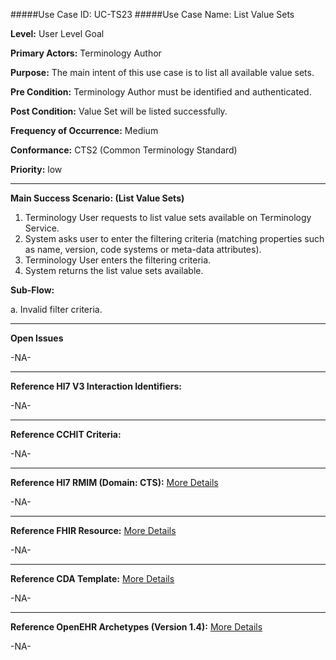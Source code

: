 #####Use Case ID: UC-TS23
#####Use Case Name: List Value Sets

**Level:**                     User Level Goal

**Primary Actors:**            Terminology Author  

**Purpose:**                   The main intent of this use case is to list all available value sets.

**Pre Condition:**             Terminology Author must be identified and authenticated. 

**Post Condition:**            Value Set will be listed successfully.

**Frequency of Occurrence:**   Medium

**Conformance:**             	 CTS2 (Common Terminology Standard)

**Priority:**                  low
__________________________________________________________
**Main Success Scenario: (List Value Sets)**

1.	Terminology User requests to list value sets available on Terminology Service.
2.	System asks user to enter the filtering criteria (matching properties such as name, version, code systems or meta-data attributes).
3.	Terminology User enters the filtering criteria.
4.	System returns the list value sets available.

**Sub-Flow:**

a.	Invalid filter criteria.

_______________________________________________________________
**Open Issues**

-NA-
_______________________________________________________________
**Reference Hl7 V3 Interaction Identifiers:**

-NA-
_______________________________________________________________
**Reference CCHIT Criteria:**

-NA-

_______________________________________________________________
**Reference Hl7 RMIM (Domain: CTS):** [More Details](http://www.hl7.org/implement/standards/product_brief.cfm?product_id=306)

-NA-

_______________________________________________________________
**Reference FHIR Resource:** [More Details](http://www.hl7.org/implement/standards/fhir/resourcelist.html)

-NA-
_______________________________________________________________
**Reference CDA Template:** [More Details](http://www.hl7.org/Special/committees/structure/index.cfm)

-NA-
_______________________________________________________________
**Reference OpenEHR Archetypes (Version 1.4):** [More Details](http://www.openehr.org/ckm/)

-NA-

